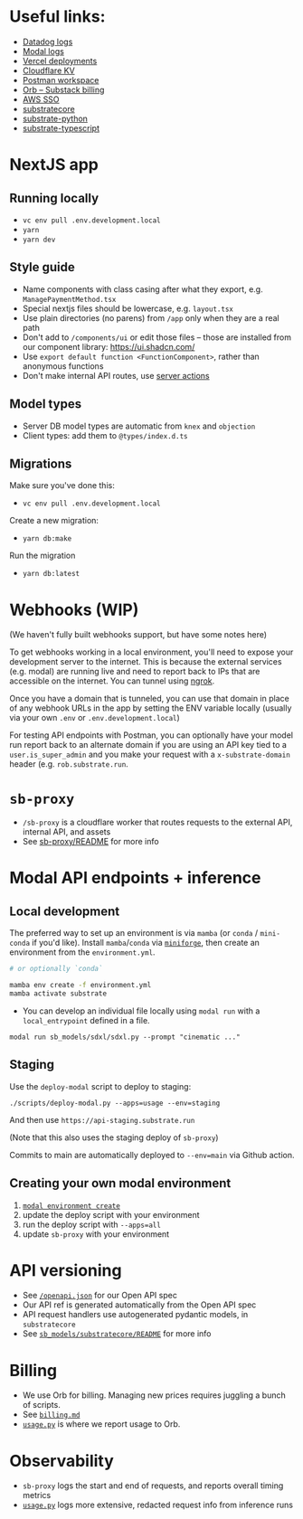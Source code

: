 # Useful links:

- [Datadog logs](https://us5.datadoghq.com/logs)
- [Modal logs](https://modal.com/substratelabs/logs)
- [Vercel deployments](https://vercel.com/substrate-labs/substrate/deployments)
- [Cloudflare KV](https://dash.cloudflare.com/3a57cbd5684eb756bbde7ce44a3e3ed5/workers/kv/namespaces)
- [Postman workspace](https://substratelabs.postman.co/workspace/Substrate~f43d8f7b-4c99-449f-8138-7029280b4fdb/overview)
- [Orb – Substack billing](https://app.withorb.com/customers/DTPEE5kDpSBXn9ZQ)
- [AWS SSO](https://d-9067f04617.awsapps.com/start#/)
- [substratecore](https://github.com/SubstrateLabs/substrate-python/tree/main/substrate/src/substrate/substratecore)
- [substrate-python](https://github.com/SubstrateLabs/substrate-python)
- [substrate-typescript](https://github.com/SubstrateLabs/substrate-typescript)

# NextJS app

## Running locally

- `vc env pull .env.development.local`
- `yarn`
- `yarn dev`

## Style guide

- Name components with class casing after what they export, e.g. `ManagePaymentMethod.tsx`
- Special nextjs files should be lowercase, e.g. `layout.tsx`
- Use plain directories (no parens) from `/app` only when they are a real path
- Don't add to `/components/ui` or edit those files – those are installed from our component library: https://ui.shadcn.com/
- Use `export default function <FunctionComponent>`, rather than anonymous functions
- Don't make internal API routes, use [server actions](https://nextjs.org/docs/app/building-your-application/data-fetching/server-actions#convention)

## Model types

- Server DB model types are automatic from `knex` and `objection`
- Client types: add them to `@types/index.d.ts`

## Migrations

Make sure you've done this:

- `vc env pull .env.development.local`

Create a new migration:

- `yarn db:make`

Run the migration

- `yarn db:latest`

# Webhooks (WIP)

(We haven't fully built webhooks support, but have some notes here)

To get webhooks working in a local environment, you'll need to expose your development server to the internet.
This is because the external services (e.g. modal) are running live and need to report back to IPs that are accessible
on the internet.
You can tunnel using [ngrok](https://ngrok.com/).

Once you have a domain that is tunneled, you can use that domain in place of any webhook URLs in the app by setting the ENV variable locally (usually via your own `.env` or `.env.development.local`)

For testing API endpoints with Postman, you can optionally have your model run report back to an alternate domain if you are using an API key tied to a `user.is_super_admin` and you make your request with a `x-substrate-domain` header (e.g. `rob.substrate.run`.

# `sb-proxy`

- `/sb-proxy` is a cloudflare worker that routes requests to the external API, internal API, and assets
- See [sb-proxy/README](/sb-proxy/README.md) for more info

# Modal API endpoints + inference

## Local development

The preferred way to set up an environment is via `mamba` (or `conda` / `mini-conda` if you'd like). 
Install `mamba`/`conda` via [`miniforge`](https://github.com/conda-forge/miniforge), then create an environment from the `environment.yml`. 

```bash
# or optionally `conda`

mamba env create -f environment.yml
mamba activate substrate
```

- You can develop an individual file locally using `modal run` with a `local_entrypoint` defined in a file.

```
modal run sb_models/sdxl/sdxl.py --prompt "cinematic ..."
```

## Staging

Use the `deploy-modal` script to deploy to staging:

```
./scripts/deploy-modal.py --apps=usage --env=staging
```

And then use `https://api-staging.substrate.run`

(Note that this also uses the staging deploy of `sb-proxy`)

Commits to main are automatically deployed to `--env=main` via Github action.

## Creating your own modal environment

1. [`modal environment create`](https://modal.com/docs/guide/environments#environments-beta)
2. update the deploy script with your environment
3. run the deploy script with `--apps=all`
4. update `sb-proxy` with your environment

# API versioning

- See [`/openapi.json`](/public/openapi.json) for our Open API spec
- Our API ref is generated automatically from the Open API spec
- API request handlers use autogenerated pydantic models, in `substratecore`
- See [`sb_models/substratecore/README`](/sb_models/substratecore/README.md) for more info

# Billing

- We use Orb for billing. Managing new prices requires juggling a bunch of scripts.
- See [`billing.md`](/internal-docs/billing.md)
- [`usage.py`](/sb_models/usage.py) is where we report usage to Orb.

# Observability

- `sb-proxy` logs the start and end of requests, and reports overall timing metrics
- [`usage.py`](/sb_models/usage.py) logs more extensive, redacted request info from inference runs
